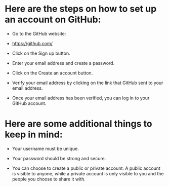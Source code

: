 # Here are the steps on how to set up an account on GitHub:

- Go to the GitHub website: 

- https://github.com/

- Click on the Sign up button.
  
- Enter your email address and create a password.
- Click on the Create an account button.
- Verify your email address by clicking on the link that GitHub sent to your email address.
- Once your email address has been verified, you can log in to your GitHub account.

# Here are some additional things to keep in mind:

- Your username must be unique.
  
- Your password should be strong and secure.
  
- You can choose to create a public or private account. A public account is visible to anyone, while a private account is only visible to you and the people you choose to share it with.
